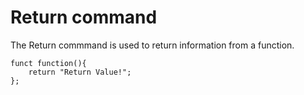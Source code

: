# Return command
The Return commmand is used to return information from a function.
 
```
funct function(){
    return "Return Value!";
};
```